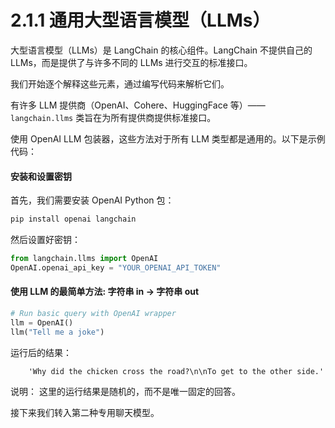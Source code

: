 # 2.1.1 通用大型语言模型（LLMs）

大型语言模型（LLMs）是 LangChain 的核心组件。LangChain 不提供自己的 LLMs，而是提供了与许多不同的 LLMs 进行交互的标准接口。

我们开始逐个解释这些元素，通过编写代码来解析它们。

有许多 LLM 提供商（OpenAI、Cohere、HuggingFace 等）—— `langchain.llms` 类旨在为所有提供商提供标准接口。

使用 OpenAI LLM 包装器，这些方法对于所有 LLM 类型都是通用的。以下是示例代码：

####  安装和设置密钥

首先，我们需要安装 OpenAI Python 包：

```bash
pip install openai langchain
```

然后设置好密钥：

```python
from langchain.llms import OpenAI
OpenAI.openai_api_key = "YOUR_OPENAI_API_TOKEN"
```


####  使用 LLM 的最简单方法: 字符串 in -> 字符串 out


```python
# Run basic query with OpenAI wrapper
llm = OpenAI()
llm("Tell me a joke")
```
运行后的结果：

```
    'Why did the chicken cross the road?\n\nTo get to the other side.'
```

说明： 这里的运行结果是随机的，而不是唯一固定的回答。

接下来我们转入第二种专用聊天模型。
